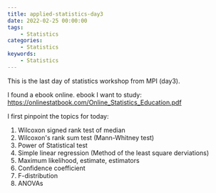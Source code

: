 ```yaml
---
title: applied-statistics-day3
date: 2022-02-25 00:00:00
tags:
    - Statistics
categories:
    - Statistics
keywords:
    - Statistics
---
```

This is the last day of statistics workshop from MPI (day3).

I found a ebook online.
ebook I want to study: https://onlinestatbook.com/Online_Statistics_Education.pdf  

I first pinpoint the topics for today:
1. Wilcoxon signed rank test of median
2. Wilcoxon's rank sum test (Mann-Whitney test)
3. Power of Statistical test
4. Simple linear regression (Method of the least square derviations)
5. Maximum likelihood, estimate, estimators
6. Confidence coefficient
7. F-distribution 
8. ANOVAs

